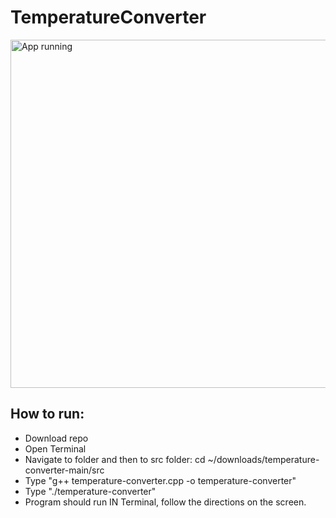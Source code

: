 # TemperatureConverter
<img width="557" alt="App running" src="https://github.com/MegHermes/TemperatureConverter/assets/68392405/a1115820-8e5b-41de-9465-77a9b0867508">

## How to run:
- Download repo
- Open Terminal
- Navigate to folder and then to src folder: cd ~/downloads/temperature-converter-main/src
- Type "g++ temperature-converter.cpp -o temperature-converter"
- Type "./temperature-converter"
- Program should run IN Terminal, follow the directions on the screen.
